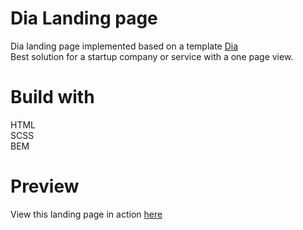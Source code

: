 # Dia Landing page
Dia landing page implemented based on a template [Dia](https://www.figma.com/file/7qwsWggv9BAxMi2VPhBuPr/Air-(formerly-Dia)?node-id=9138%3A35)  
Best solution for a startup company or service with a one page view.

# Build with
HTML  
SCSS  
BEM

# Preview
View this landing page in action [here](https://olhach.github.io/dia-landing-page/)
